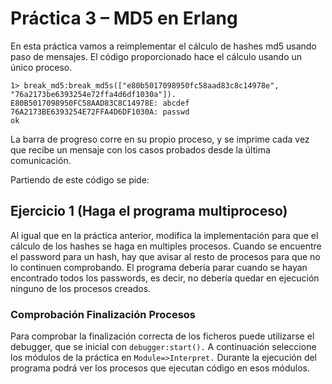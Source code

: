 # Práctica 3 – MD5 en Erlang

En esta práctica vamos a reimplementar el cálculo de hashes md5 usando paso de mensajes.
El código proporcionado hace el cálculo usando un único proceso.

```
1> break_md5:break_md5s(["e80b5017098950fc58aad83c8c14978e",
"76a2173be6393254e72ffa4d6df1030a"]).
E80B5017098950FC58AAD83C8C14978E: abcdef
76A2173BE6393254E72FFA4D6DF1030A: passwd
ok
```

La barra de progreso corre en su propio proceso, y se imprime cada vez que recibe un mensaje
con los casos probados desde la última comunicación.

Partiendo de este código se pide:

## Ejercicio 1 (Haga el programa multiproceso)
Al igual que en la práctica anterior, modifica
la implementación para que el cálculo de los hashes se haga en multiples procesos. Cuando se
encuentre el password para un hash, hay que avisar al resto de procesos para que no lo continuen
comprobando. El programa debería parar cuando se hayan encontrado todos los passwords, es
decir, no debería quedar en ejecución ninguno de los procesos creados.

### Comprobación Finalización Procesos
Para comprobar la finalización correcta de los ficheros puede utilizarse el debugger, que se inicial
con `debugger:start().` A continuación seleccione los módulos de la práctica en `Module=>Interpret.`
Durante la ejecución del programa podrá ver los procesos que ejecutan código en esos módulos.
